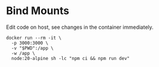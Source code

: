 # Bind Mounts

Edit code on host, see changes in the container immediately.

```
docker run --rm -it \
  -p 3000:3000 \
  -v "$PWD":/app \
  -w /app \
  node:20-alpine sh -lc "npm ci && npm run dev"
```
